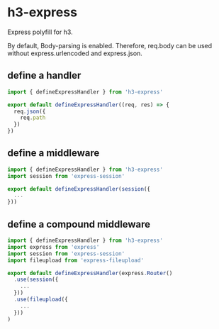 # h3-express

Express polyfill for h3.

By default, Body-parsing is enabled. Therefore, req.body can be used without express.urlencoded and express.json.

## define a handler

```typescript
import { defineExpressHandler } from 'h3-express'

export default defineExpressHandler((req, res) => {
  req.json({
    req.path
  })
})
```

## define a middleware

```typescript
import { defineExpressHandler } from 'h3-express'
import session from 'express-session'

export default defineExpressHandler(session({
  ...
}))
```

## define a compound middleware

```typescript
import { defineExpressHandler } from 'h3-express'
import express from 'express'
import session from 'express-session'
import fileupload from 'express-fileupload'

export default defineExpressHandler(express.Router()
  .use(session({
    ...
  }))
  .use(fileupload({
    ...
  }))
)
```
